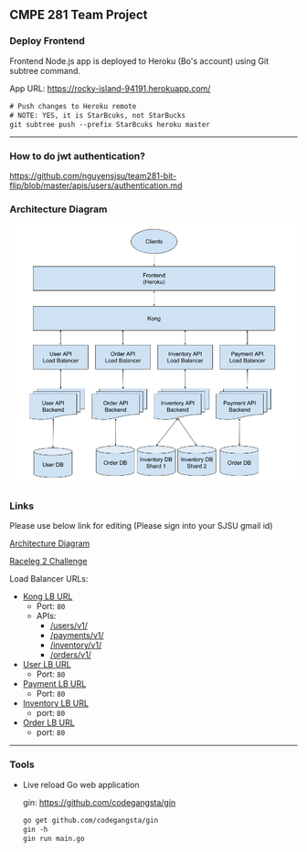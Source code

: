 ## CMPE 281 Team Project

### Deploy Frontend

Frontend Node.js app is deployed to Heroku (Bo's account) using Git subtree command.

App URL: https://rocky-island-94191.herokuapp.com/


```shell
# Push changes to Heroku remote
# NOTE: YES, it is StarBcuks, not StarBucks
git subtree push --prefix StarBcuks heroku master

```

---
### How to do jwt authentication?
https://github.com/nguyensjsu/team281-bit-flip/blob/master/apis/users/authentication.md

### Architecture Diagram
![Architecture](images/stack-architecture-diagram.png?raw=true "Architecture Diagram")

### Links

Please use below link for editing (Please sign into your SJSU gmail id)

[Architecture Diagram](https://docs.google.com/drawings/d/1IqZc8vxy2CkHh_zAqYUndz0EAhEl5wDZS-HAGB9p8Pg/edit?usp=sharing)


[Raceleg 2 Challenge](https://docs.google.com/document/d/172zN_JmlNBy1MiGxuYDfQZS04yMvDICOmocGRcR0Vzw/edit?usp=sharing)


Load Balancer URLs:
- [Kong LB URL](http://kong-lb-133222058.us-west-1.elb.amazonaws.com/)
  - Port: `80`
  - APIs:
    - [/users/v1/](http://kong-lb-133222058.us-west-1.elb.amazonaws.com/users/v1/)
    - [/payments/v1/](http://kong-lb-133222058.us-west-1.elb.amazonaws.com/payments/v1/)
    - [/inventory/v1/](http://kong-lb-133222058.us-west-1.elb.amazonaws.com/inventory/v1/)
    - [/orders/v1/](http://kong-lb-133222058.us-west-1.elb.amazonaws.com/orders/v1/)
- [User LB URL](http://cmpe281-team-project-user-api-995132055.us-west-1.elb.amazonaws.com/)
    - Port: `80`
- [Payment LB URL](http://payments-lb-853644621.us-west-1.elb.amazonaws.com/)
    - Port: `80`
- [Inventory LB URL](
http://inventory-lb-1305987865.us-west-1.elb.amazonaws.com/)
    - port: `80`
- [Order LB URL](http://orderLB-2141712569.us-west-1.elb.amazonaws.com/)
    - port: `80`

---

### Tools

- Live reload Go web application

    gin: https://github.com/codegangsta/gin
    ```
    go get github.com/codegangsta/gin
    gin -h
    gin run main.go
    ```
